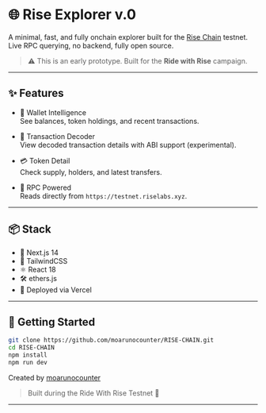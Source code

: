 # 🌐 Rise Explorer v.0

A minimal, fast, and fully onchain explorer built for the [Rise Chain](https://risechain.com) testnet.  
Live RPC querying, no backend, fully open source.

> ⚠️ This is an early prototype. Built for the **Ride with Rise** campaign.

---

## ✨ Features

- 🧠 Wallet Intelligence  
  See balances, token holdings, and recent transactions.

- 🔎 Transaction Decoder  
  View decoded transaction details with ABI support (experimental).

- 💳 Token Detail  
  Check supply, holders, and latest transfers.

- 🧪 RPC Powered  
  Reads directly from `https://testnet.riselabs.xyz`.

---

## 📦 Stack

- 🧬 Next.js 14
- 🎨 TailwindCSS
- ⚛️ React 18
- 🛠️ ethers.js
- 🚀 Deployed via Vercel

---

## 🚀 Getting Started

```bash
git clone https://github.com/moarunocounter/RISE-CHAIN.git
cd RISE-CHAIN
npm install
npm run dev
```

Created by [moarunocounter](https://github.com/moarunocounter)

> Built during the Ride With Rise Testnet 🚴

---
